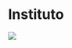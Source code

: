 # Instituto
![](https://cdn.discordapp.com/attachments/689877920683917317/708026703468822609/Diagrama_de_clases_UML.png)
